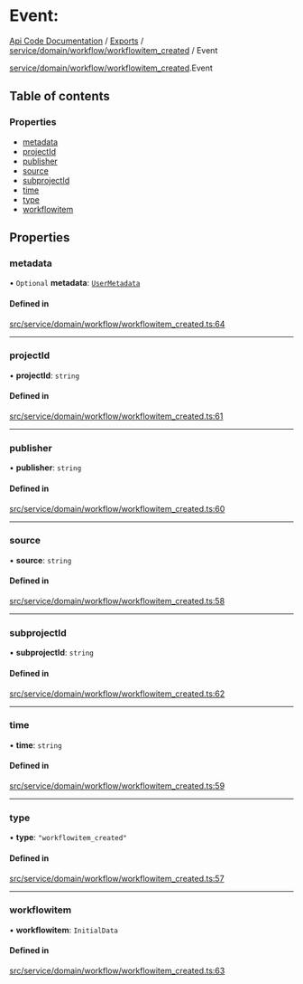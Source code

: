 # Event: 
 
[Api Code Documentation](../README.md) / [Exports](../modules.md) / [service/domain/workflow/workflowitem\_created](../modules/service_domain_workflow_workflowitem_created.md) / Event

[service/domain/workflow/workflowitem_created](../modules/service_domain_workflow_workflowitem_created.md).Event

## Table of contents

### Properties

- [metadata](service_domain_workflow_workflowitem_created.Event.md#metadata)
- [projectId](service_domain_workflow_workflowitem_created.Event.md#projectid)
- [publisher](service_domain_workflow_workflowitem_created.Event.md#publisher)
- [source](service_domain_workflow_workflowitem_created.Event.md#source)
- [subprojectId](service_domain_workflow_workflowitem_created.Event.md#subprojectid)
- [time](service_domain_workflow_workflowitem_created.Event.md#time)
- [type](service_domain_workflow_workflowitem_created.Event.md#type)
- [workflowitem](service_domain_workflow_workflowitem_created.Event.md#workflowitem)

## Properties

### metadata

• `Optional` **metadata**: [`UserMetadata`](../modules/service_domain_metadata.md#usermetadata)

#### Defined in

[src/service/domain/workflow/workflowitem_created.ts:64](https://github.com/openkfw/TruBudget/blob/aca360d/api/src/service/domain/workflow/workflowitem_created.ts#L64)

___

### projectId

• **projectId**: `string`

#### Defined in

[src/service/domain/workflow/workflowitem_created.ts:61](https://github.com/openkfw/TruBudget/blob/aca360d/api/src/service/domain/workflow/workflowitem_created.ts#L61)

___

### publisher

• **publisher**: `string`

#### Defined in

[src/service/domain/workflow/workflowitem_created.ts:60](https://github.com/openkfw/TruBudget/blob/aca360d/api/src/service/domain/workflow/workflowitem_created.ts#L60)

___

### source

• **source**: `string`

#### Defined in

[src/service/domain/workflow/workflowitem_created.ts:58](https://github.com/openkfw/TruBudget/blob/aca360d/api/src/service/domain/workflow/workflowitem_created.ts#L58)

___

### subprojectId

• **subprojectId**: `string`

#### Defined in

[src/service/domain/workflow/workflowitem_created.ts:62](https://github.com/openkfw/TruBudget/blob/aca360d/api/src/service/domain/workflow/workflowitem_created.ts#L62)

___

### time

• **time**: `string`

#### Defined in

[src/service/domain/workflow/workflowitem_created.ts:59](https://github.com/openkfw/TruBudget/blob/aca360d/api/src/service/domain/workflow/workflowitem_created.ts#L59)

___

### type

• **type**: ``"workflowitem_created"``

#### Defined in

[src/service/domain/workflow/workflowitem_created.ts:57](https://github.com/openkfw/TruBudget/blob/aca360d/api/src/service/domain/workflow/workflowitem_created.ts#L57)

___

### workflowitem

• **workflowitem**: `InitialData`

#### Defined in

[src/service/domain/workflow/workflowitem_created.ts:63](https://github.com/openkfw/TruBudget/blob/aca360d/api/src/service/domain/workflow/workflowitem_created.ts#L63)
